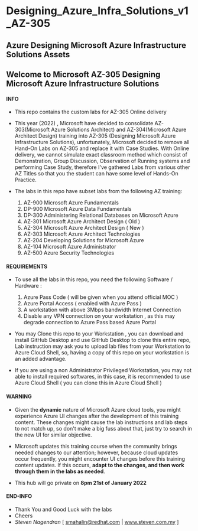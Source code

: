# Designing_Azure_Infra_Solutions_v1_AZ-305
## Azure Designing Microsoft Azure Infrastructure Solutions Assets

## Welcome to Microsoft AZ-305 Designing Microsoft Azure Infrastructure Solutions

#### **INFO**
- This repo contains the custom labs for AZ-305 Online delivery

- This year (2022) , Microsoft have decided to consolidate AZ-303(Microsoft Azure Solutions Architect) and AZ-304(Microsoft Azure Architect Design) training into AZ-305 (Designing Microsoft Azure Infrastructure Solutions), unfortunately, Microsoft decided to remove all Hand-On Labs on AZ-305 and replace it with Case Studies. With Online delivery, we cannot simulate exact classroom method which consist of Demonstration, Group Discussion, Observation of Running systems and performing Case Study, therefore I've gathered Labs from various other AZ Titles so that you the student can have some level of Hands-On Practice.

- The labs in this repo have subset labs from the following AZ training:
    1. AZ-900 Microsoft Azure Fundamentals
    1. DP-900 Microsoft Azure Data Fundamentals
    1. DP-300 Administering Relational Databases on Microsoft Azure
    1. AZ-301 Microsoft Azure Architect Design ( Old )
    1. AZ-304 Microsoft Azure Architect Design ( New )
    1. AZ-303 Microsoft Azure Architect Technologies
    1. AZ-204 Developing Solutions for Microsoft Azure
    1. AZ-104 Microsoft Azure Administrator
    1. AZ-500 Azure Security Technologies

#### **REQUIREMENTS**
- To use all the labs in this repo, you need the following Software / Hardware :
    1. Azure Pass Code ( will be given when you attend official MOC )
    1. Azure Portal Access ( enabled with Azure Pass )
    1. A workstation with above 3Mbps bandwidth Internet Connection
    1. Disable any VPN connection on your workstation , as this may degrade connection to Azure Pass based Azure Portal

- You may Clone this repo to your Workstation , you can download and install GitHub Desktop and use GitHub Desktop to clone this entire repo, Lab instruction may ask you to upload lab files from your Workstation to Azure Cloud Shell, so, having a copy of this repo on your workstation is an added advantage.

- If you are using a non Administrator Privileged Workstation, you may not able to install required softwares, in this case, it is recommended to use Azure Cloud Shell ( you can clone this in Azure Cloud Shell )

#### **WARNING**
- Given the **dynamic** nature of Microsoft Azure cloud tools, you might experience Azure UI changes after the development of this training content. These changes might cause the lab instructions and lab steps to not match up, so don't make a big fuss about that, just try to search in the new UI for similar objective.

- Microsoft updates this training course when the community brings needed changes to our attention; however, because cloud updates occur frequently, you might encounter UI changes before this training content updates. If this occurs, **adapt to the changes, and then work through them in the labs as needed**.

- This hub will go private on **8pm 21st of January 2022**

#### **END-INFO** 
- Thank You and Good Luck with the labs
- Cheers 
- *Steven Nagendran* [ smahalin@redhat.com | www.steven.com.my ]
